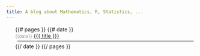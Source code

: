 ```yaml
---
title: A blog about Mathematics, R, Statistics, ...
---
```


<style>
ul.posts {
  margin-top: 15px;
}
ul.posts li {
  list-style: none
}
ul.posts hr {
  margin: 5px 5px;
}
ul.posts span {
  font-size: 12px;
  color: #999;
}
</style>

<ul class="posts">
{{# pages }}
 {{# date }}
 <li>
  <span class='pull-right'>{{date}}</span> 
  <a href="{{site.url}}{{link}}">{{{ title }}}</a>
  <hr/>
 </li>
 {{/ date }}
{{/ pages }}
</ul>


